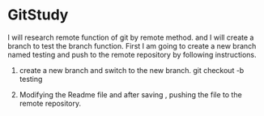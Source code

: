 # GitStudy
I will research remote function of git by remote method.
and I will create a branch to test the branch function.
First I am going to create a new branch named testing and push to the remote repository by following instructions.

1. create a new branch and switch to the new branch.
   git checkout -b testing

2. Modifying the Readme file and after saving , pushing the file to the remote repository.

